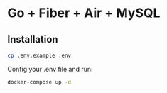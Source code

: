# Go + Fiber + Air + MySQL

## Installation

```bash
cp .env.example .env
```

Config your .env file and run:

```bash
docker-compose up -d
```
